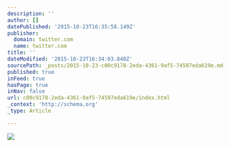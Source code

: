 ```yaml
---
description: ''
author: []
datePublished: '2015-10-23T16:35:58.149Z'
publisher:
  domain: twitter.com
  name: twitter.com
title: ''
dateModified: '2015-10-23T16:34:03.840Z'
sourcePath: _posts/2015-10-23-c00c9178-2eda-4361-9af5-74597eda619e.md
published: true
inFeed: true
hasPage: true
inNav: false
url: c00c9178-2eda-4361-9af5-74597eda619e/index.html
_context: 'http://schema.org'
_type: Article

---
```

![](https://pbs.twimg.com/media/CSAxTd7UYAAW0MZ.jpg)